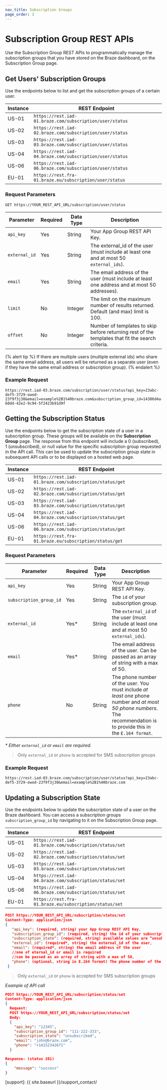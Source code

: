 ```yaml
---
nav_title: Subscription Groups
page_order: 3
---
```


# Subscription Group REST APIs

Use the Subscription Group REST APIs to programmatically manage the subscription groups that you have stored on the Braze dashboard, on the Subscription Group page.

## Get Users' Subscription Groups

Use the endpoints below to list and get the subscription groups of a certain user.

Instance  | REST Endpoint
----------|------------------------------------------------
US-01 | `https://rest.iad-01.braze.com/subscription/user/status`
US-02 | `https://rest.iad-02.braze.com/subscription/user/status`
US-03 | `https://rest.iad-03.braze.com/subscription/user/status`
US-04 | `https://rest.iad-04.braze.com/subscription/user/status`
US-06 | `https://rest.iad-06.braze.com/subscription/user/status`
EU-01 | `https://rest.fra-01.braze.eu/subscription/user/status`

### Request Parameters

```
GET https://YOUR_REST_API_URL/subscription/user/status
```

| Parameter | Required | Data Type | Description |
|---|---|---|---|
| `api_key`  | Yes | String | Your App Group REST API Key. |
| `external_id`  | Yes | String | The external_id of the user (must include at least one and at most 50 `external_ids`). |
| `email`  |  Yes | String | The email address of the user (must include at least one address and at most 50 addresses). |
| `limit` | No | Integer | The limit on the maximum number of results returned. Default (and max) limit is 100. |
| `offset`  |  No | Integer | Number of templates to skip before returning rest of the templates that fit the search criteria. |

{% alert tip %}
If there are multiple users (multiple external ids) who share the same email address, all users will be returned as a separate user (even if they have the same email address or subscription group).
{% endalert %}

### Example Request

```
https://rest.iad-03.braze.com/subscription/user/status?api_key=23abc-def5-3729-owod-23f9f3j30&email=example%2B1%40braze.com&subscription_group_id=14386d4a-60dd-42e2-9c94-5f2423b91d9f
```

## Getting the Subscription Status

Use the endpoints below to get the subscription state of a user in a subscription group. These groups will be available on the __Subscription Group__ page. The response from this endpoint will include a 0 (subscribed), 1 (unsubscribed), or null value for the specific subscription group requested in the API call.  This can be used to update the subscription group state in subsequent API calls or to be displayed on a hosted web page.

Instance  | REST Endpoint
----------|------------------------------------------------
US-01 | `https://rest.iad-01.braze.com/subscription/status/get`
US-02 | `https://rest.iad-02.braze.com/subscription/status/get`
US-03 | `https://rest.iad-03.braze.com/subscription/status/get`
US-04 | `https://rest.iad-04.braze.com/subscription/status/get`
US-06 | `https://rest.iad-06.braze.com/subscription/status/get`
EU-01 | `https://rest.fra-01.braze.eu/subscription/status/get`

### Request Parameters

| Parameter | Required | Data Type | Description |
|---|---|---|---|
| `api_key`  | Yes | String | Your App Group REST API Key. |
| `subscription_group_id`  | Yes | String | The `id` of your subscription group. |
| `external_id`  |  Yes* | String | The `external_id` of the user (must include at least one and at most 50 `external_ids`). |
| `email` | Yes* | String | The email address of the user. Can be passed as an array of string with a max of 50. |
| `phone` | No | String | The phone number of the user. You must include _at least one_ phone number and _at most 50 phone numbers_. The recommendation is to provide this in the `E.164 format`. |

_* Either `external_id` or `email` are required._

> Only `external_id` or `phone` is accepted for SMS subscription groups

### Example Request

```
https://rest.iad-03.braze.com/subscription/user/status?api_key=23abc-def5-3729-owod-23f9f3j30&email=example%2B1%40braze.com
```

## Updating a Subscription State

Use the endpoints below to update the subscription state of a user on the Braze dashboard. You can access a subscription groups `subscription_group_id` by navigating to it on the Subscription Group page.

Instance  | REST Endpoint
----------|------------------------------------------------
US-01 | `https://rest.iad-01.braze.com/subscription/status/set`
US-02 | `https://rest.iad-02.braze.com/subscription/status/set`
US-03 | `https://rest.iad-03.braze.com/subscription/status/set`
US-04 | `https://rest.iad-04.braze.com/subscription/status/set`
US-06 | `https://rest.iad-06.braze.com/subscription/status/set`
EU-01 | `https://rest.fra-01.braze.eu/subscription/status/set`

```json
POST https://YOUR_REST_API_URL/subscription/status/set
Content-Type: application/json
{
   "api_key": (required, string) your App Group REST API Key,
   "subscription_group_id": (required, string) the id of your subscription group,
   "subscription_state": (required, string) available values are “unsubscribed” (not in subscription group) or “subscribed” (in subscription group),
   "external_id": (required*, string) the external_id of the user,
   "email": (required*, string) the email address of the user
   //one of eternal_id or email is required
   //can be passed as an array of string with a max of 50,
   "phone": (optional, string in E.164 format) The phone number of the user (must include at least one phone number and at most 50 phone numbers).
 }
```
> Only `external_id` or `phone` is accepted for SMS subscription groups


_Example of API call_

```json
POST https://YOUR_REST_API_URL/subscription/status/set
Content-Type: application/json
{
  Request:
  POST https://YOUR_REST_API_URL/subscription/status/set
  Body:
  {
    "api_key": "12345",
    "subscription_group_id": "111-222-333",
    "subscription_state": "unsubscribed",
    "email": "john@braze.com",
    "phone": "+14152342671"
  }
```

```json
Response: (status 201)
{
    "message": "success"
}
```


[support]: {{ site.baseurl }}/support_contact/
